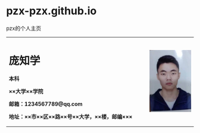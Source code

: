 # pzx-pzx.github.io
pzx的个人主页

<table border="0">
  <tr>
    <td width="75%">
      <h1>庞知学</h1>
      <p><b>本科</b></p>
      <p><b>××大学××学院</b></p>
      <p><b>邮箱：1234567789@qq.com</b></p>
      <p><b>地址：××市××区××路××号××大学，××楼，邮编×××</b></p>
    </td>
    <td width="25%">
      <img src="/pzx.jpg" width="100%">      
    </td>
  </tr>
</table>

